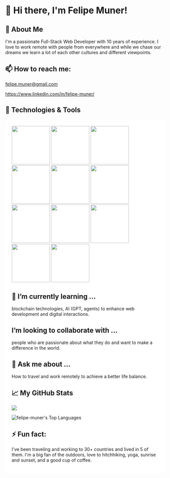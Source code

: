 # 👋 Hi there, I'm Felipe Muner!

## 🚀 About Me

I'm a passionate Full-Stack Web Developer with 10 years of experience. I love to work remote with people from everywhere and while we chase our dreams we learn a lot of each other cultures and different viewpoints.

## 📫 How to reach me:

felipe.muner@gmail.com

https://www.linkedin.com/in/felipe-muner/

## 🔧 Technologies & Tools

<div style="background:white; padding: 20px; border-radius:10px;">

<img src="https://img.shields.io/badge/-Next.js-black?style=flat-square&logo=next.js" width="120" />
<img src="https://img.shields.io/badge/-React-black?style=flat-square&logo=react" width="120" />
<img src="https://img.shields.io/badge/-Tailwind_CSS-black?style=flat-square&logo=tailwind-css" width="120" />
<img src="https://img.shields.io/badge/-Node.js-black?style=flat-square&logo=node.js" width="120" />
<img src="https://img.shields.io/badge/-Express-black?style=flat-square&logo=express" width="120" />
<img src="https://img.shields.io/badge/-PostgreSQL-black?style=flat-square&logo=postgresql" width="120" />
<img src="https://img.shields.io/badge/-GitHub_Actions-black?style=flat-square&logo=github-actions" width="120" />
<img src="https://img.shields.io/badge/-Figma-black?style=flat-square&logo=figma" width="120" />
<img src="https://img.shields.io/badge/-Notion-black?style=flat-square&logo=notion" width="120" />
<img src="https://img.shields.io/badge/-Slack-black?style=flat-square&logo=slack" width="120" />
<img src="https://img.shields.io/badge/-Discord-black?style=flat-square&logo=discord" width="120" />

## 🌱 I’m currently learning ...

blockchain technologies, AI (GPT, agents) to enhance web development and digital interactions.

## I’m looking to collaborate with ...

people who are passionate about what they do and want to make a difference in the world.

## 💬 Ask me about ...

How to travel and work remotely to achieve a better life balance.

## 📈 My GitHub Stats

<img src="https://github-readme-streak-stats.herokuapp.com/?user=felipe-muner">

![felipe-muner's Top Languages](https://github-readme-stats.vercel.app/api/top-langs/?username=felipe-muner&theme=vue-dark&show_icons=true&hide_border=true&layout=compact)

## ⚡ Fun fact:

I've been traveling and working to 30+ countries and lived in 5 of them. I'm a big fan of the outdoors, love to hitchhiking, yoga, sunrise and sunset, and a good cup of coffee.
